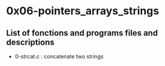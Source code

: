 # 0x06-pointers\_arrays\_strings

## List of fonctions and programs files and descriptions

* 0-strcat.c : concatenate two strings

